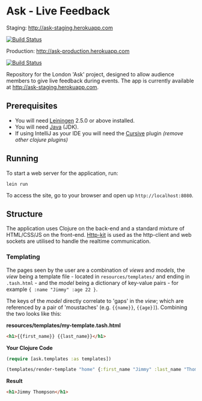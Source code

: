 # Ask - Live Feedback

Staging: http://ask-staging.herokuapp.com

[![Build Status](https://travis-ci.org/London-Beach/ask.svg?branch=master)](https://travis-ci.org/London-Beach/ask)

Production: http://ask-production.herokuapp.com

[![Build Status](https://travis-ci.org/London-Beach/ask.svg?branch=production)](https://travis-ci.org/London-Beach/ask)

Repository for the London 'Ask' project, designed to allow audience members to give live feedback during events. The app is currently available at http://ask-staging.herokuapp.com.

## Prerequisites

* You will need [Leiningen][1] 2.5.0 or above installed.
* You will need [Java][1] (JDK).
* If using IntelliJ as your IDE you will need the [Cursive][3] plugin  _(remove other clojure plugins)_

## Running

To start a web server for the application, run:

    lein run
    
To access the site, go to your browser and open up `http://localhost:8080`.

## Structure

The application uses Clojure on the back-end and a standard mixture of HTML/CSS/JS on the front-end. [Http-kit][5] is used as the http-client and web sockets are utilised to handle the realtime communication.

### Templating

The pages seen by the user are a combination of _views_ and _models_, the _view_ being a template file - located in `resources/templates/` and ending in `.tash.html` - and the _model_ being a dictionary of key-value pairs - for example `{ :name "Jimmy" :age 22 }`.

The keys of the _model_ directly correlate to 'gaps' in the _view_; which are referenced by a pair of 'moustaches' (e.g. `{{name}}`, `{{age}]`). Combining the two looks like this:

**resources/templates/my-template.tash.html**
```html
<h1>{{first_name}} {{last_name}}</h1>
```

**Your Clojure Code**
```clojure
(require [ask.templates :as templates])

(templates/render-template "home" {:first_name "Jimmy" :last_name "Thompson"})
```

**Result**
```html
<h1>Jimmy Thompson</h1>
```

[1]: https://github.com/technomancy/leiningen
[2]: http://www.oracle.com/technetwork/java/javase/downloads/jdk7-downloads-1880260.html
[3]: https://cursiveclojure.com
[4]: https://github.com/fhd/clostache
[5]: http://http-kit.org
